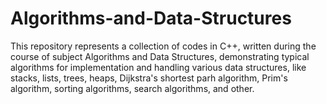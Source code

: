 # Algorithms-and-Data-Structures

This repository represents a collection of codes in C++, written during the course of subject Algorithms and Data Structures, demonstrating typical algorithms for implementation and handling various data structures, like stacks, lists, trees, heaps, Dijkstra's shortest parh algorithm, Prim's algorithm, sorting algorithms, search algorithms, and other.
